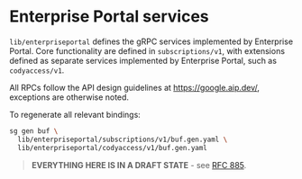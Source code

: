 # Enterprise Portal services

`lib/enterpriseportal` defines the gRPC services implemented by Enterprise Portal. Core functionality are defined in `subscriptions/v1`, with extensions defined as separate services implemented by Enterprise Portal, such as `codyaccess/v1`.

All RPCs follow the API design guidelines at https://google.aip.dev/, exceptions are otherwise noted.

To regenerate all relevant bindings:

```sh
sg gen buf \
  lib/enterpriseportal/subscriptions/v1/buf.gen.yaml \
  lib/enterpriseportal/codyaccess/v1/buf.gen.yaml
```

> **EVERYTHING HERE IS IN A DRAFT STATE** - see [RFC 885](https://docs.google.com/document/d/1tiaW1IVKm_YSSYhH-z7Q8sv4HSO_YJ_Uu6eYDjX7uU4/edit#heading=h.tdaxc5h34u7q).
